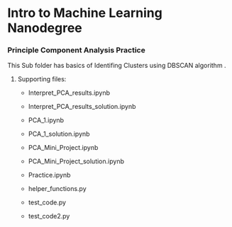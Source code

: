 # Intro to Machine Learning Nanodegree

### Principle Component Analysis Practice

This Sub folder has basics of Identifing Clusters using DBSCAN algorithm .

1. Supporting files:

    - Interpret_PCA_results.ipynb
    
    - Interpret_PCA_results_solution.ipynb
    
    - PCA_1.ipynb
    
    - PCA_1_solution.ipynb
    
    - PCA_Mini_Project.ipynb
    
    - PCA_Mini_Project_solution.ipynb
    
    - Practice.ipynb
    
    - helper_functions.py
    
    - test_code.py
    
    - test_code2.py


```python

```
